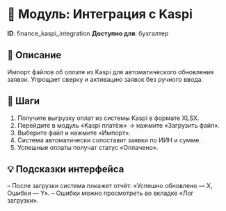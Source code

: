 # 📘 Модуль: Интеграция с Kaspi
**ID**: finance_kaspi_integration
**Доступно для**: бухгалтер

## 📝 Описание
Импорт файлов об оплате из Kaspi для автоматического обновления заявок. Упрощает сверку и активацию заявок без ручного ввода.

## 🩜 Шаги
1. Получите выгрузку оплат из системы Kaspi в формате XLSX.
2. Перейдите в модуль «Kaspi платёж» → нажмите «Загрузить файл».
3. Выберите файл и нажмите «Импорт».
4. Система автоматически сопоставит заявки по ИИН и сумме.
5. Успешные оплаты получат статус «Оплачено».

## 💡 Подсказки интерфейса
– После загрузки система покажет отчёт: «Успешно обновлено — X, Ошибки — Y».
– Ошибки можно просмотреть во вкладке «Лог загрузки».
